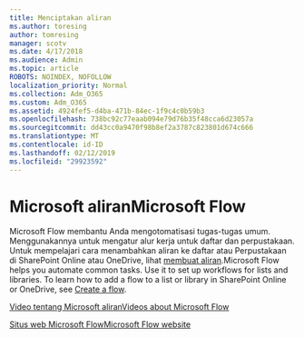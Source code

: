```yaml
---
title: Menciptakan aliran
ms.author: toresing
author: tomresing
manager: scotv
ms.date: 4/17/2018
ms.audience: Admin
ms.topic: article
ROBOTS: NOINDEX, NOFOLLOW
localization_priority: Normal
ms.collection: Adm_O365
ms.custom: Adm_O365
ms.assetid: 4924fef5-d4ba-471b-84ec-1f9c4c0b59b3
ms.openlocfilehash: 738bc92c77eaab094e79d76b35f48cca6d23057a
ms.sourcegitcommit: dd43cc0a9470f98b8ef2a3787c823801d674c666
ms.translationtype: MT
ms.contentlocale: id-ID
ms.lasthandoff: 02/12/2019
ms.locfileid: "29923592"
---
```

# <a name="microsoft-flow"></a><span data-ttu-id="2e034-102">Microsoft aliran</span><span class="sxs-lookup"><span data-stu-id="2e034-102">Microsoft Flow</span></span>

<span data-ttu-id="2e034-p101">Microsoft Flow membantu Anda mengotomatisasi tugas-tugas umum. Menggunakannya untuk mengatur alur kerja untuk daftar dan perpustakaan. Untuk mempelajari cara menambahkan aliran ke daftar atau Perpustakaan di SharePoint Online atau OneDrive, lihat [membuat aliran](https://go.microsoft.com/fwlink/?linkid=869408).</span><span class="sxs-lookup"><span data-stu-id="2e034-p101">Microsoft Flow helps you automate common tasks. Use it to set up workflows for lists and libraries. To learn how to add a flow to a list or library in SharePoint Online or OneDrive, see [Create a flow](https://go.microsoft.com/fwlink/?linkid=869408).</span></span>
  
[<span data-ttu-id="2e034-106">Video tentang Microsoft aliran</span><span class="sxs-lookup"><span data-stu-id="2e034-106">Videos about Microsoft Flow</span></span>](https://go.microsoft.com/fwlink/?linkid=864641)
  
[<span data-ttu-id="2e034-107">Situs web Microsoft Flow</span><span class="sxs-lookup"><span data-stu-id="2e034-107">Microsoft Flow website</span></span>](https://go.microsoft.com/fwlink/?linkid=864642)
  

